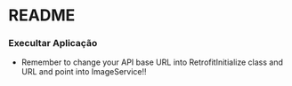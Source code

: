 # README #

### Execultar Aplicação ###
*  Remember to change your API base URL into RetrofitInitialize class and URL and point into ImageService!!  